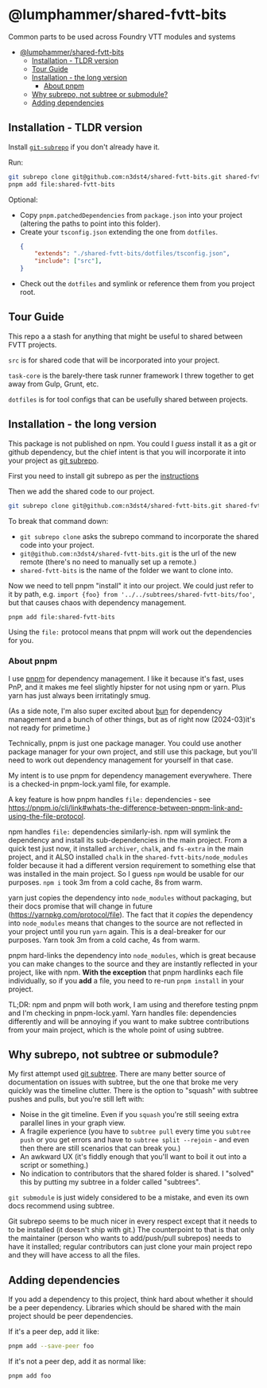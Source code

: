 # @lumphammer/shared-fvtt-bits

Common parts to be used across Foundry VTT modules and systems

- [@lumphammer/shared-fvtt-bits](#lumphammershared-fvtt-bits)
  - [Installation - TLDR version](#installation---tldr-version)
  - [Tour Guide](#tour-guide)
  - [Installation - the long version](#installation---the-long-version)
    - [About pnpm](#about-pnpm)
  - [Why subrepo, not subtree or submodule?](#why-subrepo-not-subtree-or-submodule)
  - [Adding dependencies](#adding-dependencies)


## Installation - TLDR version

Install [`git-subrepo`](https://github.com/ingydotnet/git-subrepo) if you don't already have it.

Run:

```sh
git subrepo clone git@github.com:n3dst4/shared-fvtt-bits.git shared-fvtt-bits
pnpm add file:shared-fvtt-bits
```

Optional:

* Copy `pnpm.patchedDependencies` from `package.json` into your project (altering the paths to point into this folder).
* Create your `tsconfig.json` extending the one from `dotfiles`.
    ```json
    {
	    "extends": "./shared-fvtt-bits/dotfiles/tsconfig.json",
	    "include": ["src"],
    }
    ```
* Check out the `dotfiles` and symlink or reference them from you project root.

## Tour Guide

This repo a a stash for anything that might be useful to shared between FVTT projects.

`src` is for shared code that will be incorporated into your project.

`task-core` is the barely-there task runner framework I threw together to get away from Gulp, Grunt, etc.

`dotfiles` is for tool configs that can be usefully shared between projects.


## Installation - the long version

This package is not published on npm. You could I *guess* install it as a git or github dependency, but the chief intent is that you will incorporate it into your project as [git subrepo](https://github.com/ingydotnet/git-subrepo).

First you need to install git subrepo as per the [instructions](https://github.com/ingydotnet/git-subrepo?tab=readme-ov-file#installation)

Then we add the shared code to our project.

```sh
git subrepo clone git@github.com:n3dst4/shared-fvtt-bits.git shared-fvtt-bits
```

To break that command down:

* `git subrepo clone` asks the subrepo command to incorporate the shared code into your project.
* `git@github.com:n3dst4/shared-fvtt-bits.git` is the url of the new remote (there's no need to manually set up a remote.)
* `shared-fvtt-bits` is the name of the folder we want to clone into.

Now we need to tell pnpm "install" it into our project. We could just refer to it by path, e.g. `import {foo} from '../../subtrees/shared-fvtt-bits/foo'`, but that causes chaos with dependency management.

```sh
pnpm add file:shared-fvtt-bits
```

Using the `file:` protocol means that pnpm will work out the dependencies for you.

### About pnpm

I use [pnpm](https://pnpm.io/) for dependency management. I like it because it's fast, uses PnP, and it makes me feel slightly hipster for not using npm or yarn. Plus yarn has just always been irritatingly smug.

(As a side note, I'm also super excited about [bun](https://bun.sh/) for dependency management and a bunch of other things, but as of right now (2024-03)it's not ready for primetime.)

Technically, pnpm is just one package manager. You could use another package manager for your own project, and still use this package, but you'll need to work out dependency management for yourself in that case.

My intent is to use pnpm for dependency management everywhere. There is a checked-in pnpm-lock.yaml file, for example.

A key feature is how pnpm handles `file:` dependencies -  see https://pnpm.io/cli/link#whats-the-difference-between-pnpm-link-and-using-the-file-protocol.

npm handles `file:` dependencies similarly-ish. npm will symlink the dependency and install its sub-dependencies in the main project. From a quick test just now, it installed `archiver`, `chalk`, and `fs-extra` in the main project, and it ALSO installed `chalk` in the `shared-fvtt-bits/node_modules` folder because it had a different version requirement to something else that was installed in the main project. So I guess `npm` would be usable for our purposes. `npm i` took 3m from a cold cache, 8s from warm.

yarn just copies the dependency into `node_modules` without packaging, but their docs promise that will change in future (https://yarnpkg.com/protocol/file). The fact that it *copies* the dependency into `node_modules` means that changes to the source are not reflected in your project until you run `yarn` again. This is a deal-breaker for our purposes. Yarn took 3m from a cold cache, 4s from warm.

pnpm hard-links the dependency into `node_modules`, which is great because you can make changes to the source and they are instantly reflected in your project, like with npm. **With the exception** that pnpm hardlinks each file individually, so if you **add** a file, you need to re-run `pnpm install` in your project.

TL;DR: npm and pnpm will both work, I am using and therefore testing pnpm and I'm checking in pnpm-lock.yaml. Yarn handles file: dependencies differently and will be annoying if you want to make subtree contributions from your main project, which is the whole point of using subtree.


## Why subrepo, not subtree or submodule?

My first attempt used [git subtree](https://www.atlassian.com/git/tutorials/git-subtree). There are many better source of documentation on issues with subtree, but the one that broke me very quickly was the timeline clutter. There is the option to "squash" with subtree pushes and pulls, but you're still left with:

* Noise in the git timeline. Even if you `squash` you're still seeing extra parallel lines in your graph view.
* A fragile experience (you have to `subtree pull` every time you `subtree push` or you get errors and have to `subtree split --rejoin` - and even then there are still scenarios that can break you.)
* An awkward UX (it's fiddly enough that you'll want to boil it out into a script or something.)
* No indication to contributors that the shared folder is shared. I "solved" this by putting my subtree in a folder called "subtrees".

`git submodule` is just widely considered to be a mistake, and even its own docs recommend using subtree.

Git subrepo seems to be much nicer in every respect except that it needs to to be installed (it doesn't ship with git.) The counterpoint to that is that only the maintainer (person who wants to add/push/pull subrepos) needs to have it installed; regular contributors can just clone your main project repo and they will have access to all the files.


## Adding dependencies

If you add a dependency to this project, think hard about whether it should be a peer dependency. Libraries which should be shared with the main project should be peer dependencies.

If it's a peer dep, add it like:

```sh
pnpm add --save-peer foo
```

If it's not a peer dep, add it as normal like:

```sh
pnpm add foo
```

